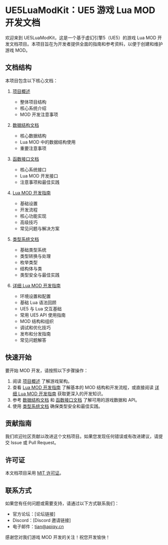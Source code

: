 # UE5LuaModKit：UE5 游戏 Lua MOD 开发文档

欢迎来到 UE5LuaModKit，这是一个基于虚幻引擎5（UE5）的游戏 Lua MOD 开发文档项目。本项目旨在为开发者提供全面的指南和参考资料，以便于创建和维护游戏 MOD。

## 文档结构

本项目包含以下核心文档：

1. [项目概述](project_overview.md)
   - 整体项目结构
   - 核心系统介绍
   - MOD 开发注意事项

2. [数据结构文档](data_structures.md)
   - 核心数据结构
   - Lua MOD 中的数据结构使用
   - 重要注意事项

3. [函数接口文档](function_interfaces.md)
   - 核心系统接口
   - Lua MOD 开发接口
   - 注意事项和最佳实践

4. [Lua MOD 开发指南](lua_modding_guide.md)
   - 基础设置
   - 开发流程
   - 核心功能实现
   - 高级技巧
   - 常见问题与解决方案

5. [类型系统文档](type_system.md)
   - 基础类型系统
   - 类型转换与处理
   - 枚举类型
   - 结构体与类
   - 类型安全与最佳实践

6. [详细 Lua MOD 开发指南](detailed_lua_mod_guide.md)
   - 环境设置和配置
   - 基础 Lua 语法回顾
   - UE5 与 Lua 交互基础
   - 常用 UE5 API 使用指南
   - MOD 结构和组织
   - 调试和优化技巧
   - 发布和分发指南
   - 常见问题解答

## 快速开始

要开始 MOD 开发，请按照以下步骤操作：

1. 阅读 [项目概述](project_overview.md) 了解游戏架构。
2. 查看 [Lua MOD 开发指南](lua_modding_guide.md) 了解基本的 MOD 结构和开发流程，或直接阅读 [详细 Lua MOD 开发指南](detailed_lua_mod_guide.md) 获取更深入的开发知识。
3. 参考 [数据结构文档](data_structures.md) 和 [函数接口文档](function_interfaces.md) 了解可用的游戏数据和 API。
4. 使用 [类型系统文档](type_system.md) 确保类型安全和最佳实践。

## 贡献指南

我们欢迎社区贡献以改进这个文档项目。如果您发现任何错误或有改进建议，请提交 Issue 或 Pull Request。

## 许可证

本文档项目采用 [MIT 许可证](LICENSE)。

## 联系方式

如果您有任何问题或需要支持，请通过以下方式联系我们：

- 官方论坛：[论坛链接]
- Discord：[Discord 邀请链接]
- 电子邮件：tian@apiqy.cn

感谢您对我们游戏 MOD 开发的关注！祝您开发愉快！